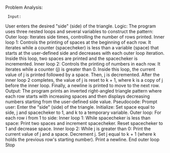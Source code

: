 Problem Analysis:

     Input:
User enters the desired "side" (side) of the triangle.
   Logic:
The program uses three nested loops and several variables to construct the pattern:
Outer loop: Iterates side times, controlling the number of rows printed.
Inner loop 1: Controls the printing of spaces at the beginning of each row. It iterates while a counter (spacecheker) is less than a variable (space) that starts at the user-defined side and decreases with each outer loop iteration.
Inside this loop, two spaces are printed and the spacecheker is incremented.
Inner loop 2: Controls the printing of numbers in each row. It iterates while a counter (j) is greater than 0.
Inside this loop, the current value of j is printed followed by a space. Then, j is decremented.
After the inner loop 2 completes, the value of j is reset to k + 1, where k is a copy of j before the inner loop.
Finally, a newline is printed to move to the next row.
Output: The program prints an inverted right-angled triangle pattern where each row starts with increasing spaces and then displays decreasing numbers starting from the user-defined side value.
    Pseudocode:
Prompt user: Enter the "side" (side) of the triangle.
Initialize: Set space equal to side, j and spacecheker to 1, and k to a temporary variable.
Outer loop: For each row i from 1 to side:
Inner loop 1: While spacecheker is less than space:
Print two spaces and increment spacecheker.
Reset spacecheker to 1 and decrease space.
Inner loop 2: While j is greater than 0:
Print the current value of j and a space.
Decrement j.
Set j equal to k + 1 (where k holds the previous row's starting number).
Print a newline.
End outer loop
Stop
